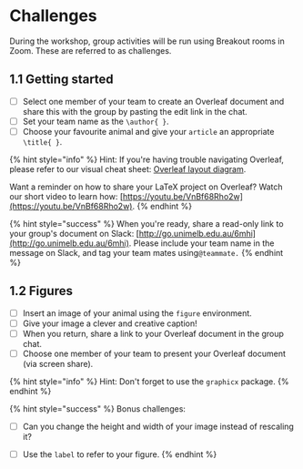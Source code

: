 # Challenges

During the workshop, group activities will be run using Breakout rooms in Zoom. These are referred to as challenges.

## 1.1 Getting started

* [ ] Select one member of your team to create an Overleaf document and share this with the group by pasting the edit link in the chat.
* [ ] Set your team name as the `\author{ }`.
* [ ] Choose your favourite animal and give your `article` an appropriate `\title{ }`.

{% hint style="info" %}
Hint: If you're having trouble navigating Overleaf, please refer to our visual cheat sheet: [Overleaf layout diagram](../../resources/cheat.md).

Want a reminder on how to share your LaTeX project on Overleaf? Watch our short video to learn how: [https://youtu.be/VnBf68Rho2w](https://youtu.be/VnBf68Rho2w).
{% endhint %}

{% hint style="success" %}
When you're ready, share a read-only link to your group's document on Slack: [http://go.unimelb.edu.au/6mhi](http://go.unimelb.edu.au/6mhi). Please include your team name in the message on Slack, and tag your team mates using`@teammate.`
{% endhint %}

##  1.2 Figures

* [ ] Insert an image of your animal using the `figure` environment.
* [ ] Give your image a clever and creative caption!
* [ ] When you return, share a link to your Overleaf document in the group chat.
* [ ] Choose one member of your team to present your Overleaf document \(via screen share\).

{% hint style="info" %}
Hint: Don't forget to use the `graphicx` package.
{% endhint %}

{% hint style="success" %}
Bonus challenges: 

* [ ] Can you change the height and width of your image instead of rescaling it?
* [ ] Use the `label` to refer to your figure.
{% endhint %}

